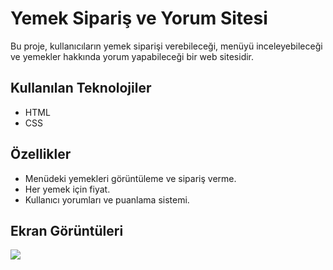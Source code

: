 # Yemek Sipariş ve Yorum Sitesi
Bu proje, kullanıcıların yemek siparişi verebileceği, menüyü inceleyebileceği ve yemekler hakkında yorum yapabileceği bir web sitesidir.

## Kullanılan Teknolojiler
- HTML
- CSS

## Özellikler
- Menüdeki yemekleri görüntüleme ve sipariş verme.
- Her yemek için fiyat.
- Kullanıcı yorumları ve puanlama sistemi.

## Ekran Görüntüleri
![](yemeksite.gif)